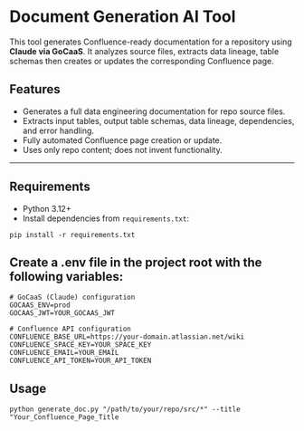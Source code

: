 # Document Generation AI Tool

This tool generates Confluence-ready documentation for a repository using **Claude via GoCaaS**. It analyzes source files, extracts data lineage, table schemas then creates or updates the corresponding Confluence page.

## Features

- Generates a full data engineering documentation for repo source files.
- Extracts input tables, output table schemas, data lineage, dependencies, and error handling.
- Fully automated Confluence page creation or update.
- Uses only repo content; does not invent functionality.

---
## Requirements

- Python 3.12+
- Install dependencies from `requirements.txt`:

```
pip install -r requirements.txt
```

## Create a .env file in the project root with the following variables:

```
# GoCaaS (Claude) configuration
GOCAAS_ENV=prod
GOCAAS_JWT=YOUR_GOCAAS_JWT

# Confluence API configuration
CONFLUENCE_BASE_URL=https://your-domain.atlassian.net/wiki
CONFLUENCE_SPACE_KEY=YOUR_SPACE_KEY
CONFLUENCE_EMAIL=YOUR_EMAIL
CONFLUENCE_API_TOKEN=YOUR_API_TOKEN
```
## Usage

```
python generate_doc.py "/path/to/your/repo/src/*" --title "Your_Confluence_Page_Title
```



